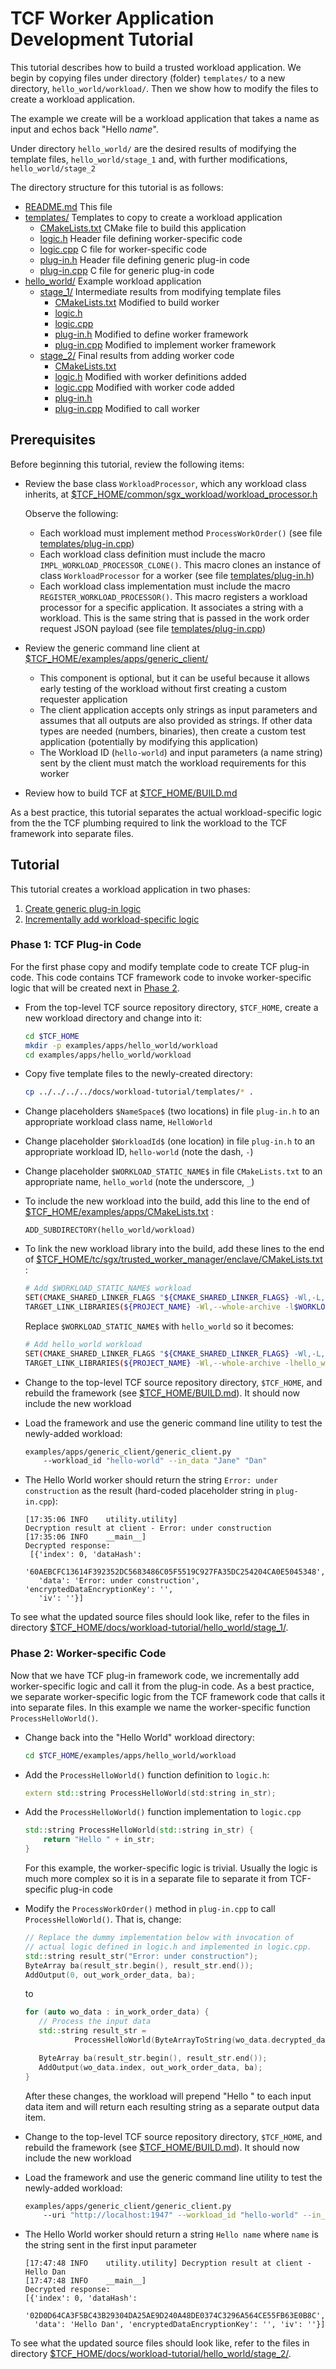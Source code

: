 # TCF Worker Application Development Tutorial

This tutorial describes how to build a trusted workload application.
We begin by copying files under directory (folder) `templates/` to
a new directory, `hello_world/workload/`.
Then we show how to modify the files to create a workload application.

The example we create will be a workload application that takes a name as
input and echos back "Hello *name*".

Under directory `hello_world/` are the desired results of modifying the
template files, `hello_world/stage_1` and, with further modifications,
`hello_world/stage_2`

The directory structure for this tutorial is as follows:

* [README.md](README.md) This file
* [templates/](templates/) Templates to copy to create a workload application
  * [CMakeLists.txt](templates/CMakeLists.txt) CMake file to build this application
  * [logic.h](templates/logic.h) Header file defining worker-specific code
  * [logic.cpp](templates/logic.cpp) C file for worker-specific code
  * [plug-in.h](templates/plug-in.h) Header file defining generic plug-in code
  * [plug-in.cpp](templates/plug-in.cpp) C file for generic plug-in code
* [hello_world/](hello_world/) Example workload application
  * [stage_1/](hello_world/stage_1/) Intermediate results from modifying
    template files
    * [CMakeLists.txt](hello_world/stage_1/CMakeLists.txt) Modified to build worker
    * [logic.h](hello_world/stage_1/logic.h)
    * [logic.cpp](hello_world/stage_1/logic.cpp)
    * [plug-in.h](hello_world/stage_1/plug-in.h) Modified to define worker framework
    * [plug-in.cpp](hello_world/stage_1/plug-in.cpp) Modified to implement worker framework
  * [stage_2/](hello_world/stage_2/) Final results from adding worker code
    * [CMakeLists.txt](hello_world/stage_1/CMakeLists.txt)
    * [logic.h](hello_world/stage_1/logic.h) Modified with worker definitions added
    * [logic.cpp](hello_world/stage_1/logic.cpp) Modified with worker code added
    * [plug-in.h](hello_world/stage_1/plug-in.h)
    * [plug-in.cpp](hello_world/stage_1/plug-in.cpp) Modified to call worker

## Prerequisites

Before beginning this tutorial, review the following items:

* Review the base class `WorkloadProcessor`,
  which any workload class inherits, at
  [$TCF_HOME/common/sgx_workload/workload_processor.h](../../common/sgx_workload/workload_processor.h)

  Observe the following:
  * Each workload must implement method `ProcessWorkOrder()`
    (see file [templates/plug-in.cpp](templates/plug-in.cpp))
  * Each workload class definition must include the macro
    `IMPL_WORKLOAD_PROCESSOR_CLONE()`.
    This macro clones an instance of class `WorkloadProcessor` for a worker
    (see file [templates/plug-in.h](templates/plug-in.h))
  * Each workload class implementation must include the macro
    ` REGISTER_WORKLOAD_PROCESSOR()`.
    This macro registers a workload processor for a specific application.
    It associates a string with a workload.
    This is the same string that is passed in the work order request
    JSON payload
    (see file [templates/plug-in.cpp](templates/plug-in.cpp))

* Review the generic command line client at
  [$TCF_HOME/examples/apps/generic_client/](../../examples/apps/generic_client/)
  * This component is optional, but it can be useful because it allows early
    testing of the workload without first creating a custom requester
    application
  * The client application accepts only strings as input parameters and
    assumes that all outputs are also provided as strings.
    If other data types are needed (numbers, binaries), then create
    a custom test application
    (potentially by modifying this application)
  * The Workload ID (`hello-world`) and input parameters (a name string)
    sent by the client must match the workload requirements for this worker

* Review how to build TCF at [$TCF_HOME/BUILD.md](../../BUILD.md)

As a best practice, this tutorial separates the actual workload-specific logic
from the the TCF plumbing required to link the workload to the TCF framework
into separate files.

## Tutorial

This tutorial creates a workload application in two phases:
1. [Create generic plug-in logic](#phase1)
2. [Incrementally add workload-specific logic](#phase2)

### <a name="phase1"></a>Phase 1: TCF Plug-in Code

For the first phase copy and modify template code to create TCF plug-in code.
This code contains TCF framework code to invoke worker-specific logic that
will be created next in [Phase 2](#phase2).

* From the top-level TCF source repository directory, `$TCF_HOME`,
  create a new workload directory and change into it:
  ```bash
  cd $TCF_HOME
  mkdir -p examples/apps/hello_world/workload
  cd examples/apps/hello_world/workload
  ```

* Copy five template files to the newly-created directory:
  ```bash
  cp ../../../../docs/workload-tutorial/templates/* .
  ```

* Change placeholders `$NameSpace$` (two locations) in file `plug-in.h` 
  to an appropriate workload class name, `HelloWorld`

* Change placeholder `$WorkloadId$` (one location) in file `plug-in.h` to an
  appropriate workload ID, `hello-world` (note the dash, `-`)

* Change placeholder `$WORKLOAD_STATIC_NAME$` in file `CMakeLists.txt`
  to an appropriate name, `hello_world` (note the underscore, `_`)

* To include the new workload into the build,
  add this line to the end of
  [$TCF_HOME/examples/apps/CMakeLists.txt](../../examples/apps/CMakeLists.txt) :

  ```
  ADD_SUBDIRECTORY(hello_world/workload)
  ```

* To link the new workload library into the build, add these lines to
  the end of
  [$TCF_HOME/tc/sgx/trusted_worker_manager/enclave/CMakeLists.txt](../../tc/sgx/trusted_worker_manager/enclave/CMakeLists.txt) :
  ```bash
  # Add $WORKLOAD_STATIC_NAME$ workload
  SET(CMAKE_SHARED_LINKER_FLAGS "${CMAKE_SHARED_LINKER_FLAGS} -Wl,-L,${TCF_TOP_DIR}/examples/apps/build/$WORKLOAD_STATIC_NAME$/workload")
  TARGET_LINK_LIBRARIES(${PROJECT_NAME} -Wl,--whole-archive -l$WORKLOAD_STATIC_NAME$ -Wl,--no-whole-archive)
  ```
  Replace `$WORKLOAD_STATIC_NAME$` with `hello_world` so it becomes:
  ```bash
  # Add hello_world workload
  SET(CMAKE_SHARED_LINKER_FLAGS "${CMAKE_SHARED_LINKER_FLAGS} -Wl,-L,${TCF_TOP_DIR}/examples/apps/build/hello_world/workload")
  TARGET_LINK_LIBRARIES(${PROJECT_NAME} -Wl,--whole-archive -lhello_world -Wl,--no-whole-archive)
  ```

* Change to the top-level TCF source repository directory, `$TCF_HOME`,
  and rebuild the framework (see [$TCF_HOME/BUILD.md](../../BUILD.md)).
  It should now include the new workload

* Load the framework and use the generic command line utility to test the
  newly-added workload:
  ```bash
  examples/apps/generic_client/generic_client.py
      --workload_id "hello-world" --in_data "Jane" "Dan"
  ```

* The Hello World worker should return the string `Error: under construction`
  as the result (hard-coded placeholder string in `plug-in.cpp`):
  ```
  [17:35:06 INFO    utility.utility]
  Decryption result at client - Error: under construction
  [17:35:06 INFO    __main__]
  Decrypted response:
   [{'index': 0, 'dataHash':
     '60AEBCFC13614F392352DC5683486C05F5519C927FA35DC254204CA0E5045348',
     'data': 'Error: under construction', 'encryptedDataEncryptionKey': '',
     'iv': ''}]
  ```

To see what the updated source files should look like, refer to the files in
directory
[$TCF_HOME/docs/workload-tutorial/hello_world/stage_1/](hello_world/stage_1/).


### <a name="phase2"></a>Phase 2: Worker-specific Code

Now that we have TCF plug-in framework code, we incrementally add
worker-specific logic and call it from the plug-in code.
As a best practice, we separate worker-specific logic from the
TCF framework code that calls it into separate files.
In this example we name the worker-specific function `ProcessHelloWorld()`.

* Change back into the "Hello World" workload directory:
  ```bash
  cd $TCF_HOME/examples/apps/hello_world/workload
  ```

* Add the `ProcessHelloWorld()` function definition to `logic.h`:
  ```cpp
  extern std::string ProcessHelloWorld(std:string in_str);
  ```

* Add the `ProcessHelloWorld()` function implementation to `logic.cpp`
  ```cpp
  std::string ProcessHelloWorld(std::string in_str) {
      return "Hello " + in_str;
  }
  ```

  For this example, the worker-specific logic is trivial. Usually
  the logic is much more complex so it is in a separate file to
  separate it from TCF-specific plug-in code

* Modify the `ProcessWorkOrder()` method in `plug-in.cpp`
  to call `ProcessHelloWorld()`.  That is, change:

  ```cpp
  // Replace the dummy implementation below with invocation of
  // actual logic defined in logic.h and implemented in logic.cpp.
  std::string result_str("Error: under construction");
  ByteArray ba(result_str.begin(), result_str.end());
  AddOutput(0, out_work_order_data, ba);
  ```
  to

  ```cpp
  for (auto wo_data : in_work_order_data) {
     // Process the input data
     std::string result_str =
             ProcessHelloWorld(ByteArrayToString(wo_data.decrypted_data));

     ByteArray ba(result_str.begin(), result_str.end());
     AddOutput(wo_data.index, out_work_order_data, ba);
  }

  ```
  After these changes, the workload will prepend "Hello " to each input data 
  item and will return each resulting string as a separate output data item. 


* Change to the top-level TCF source repository directory, `$TCF_HOME`,
  and rebuild the framework (see [$TCF_HOME/BUILD.md](../../BUILD.md)).
  It should now include the new workload

* Load the framework and use the generic command line utility to test the
  newly-added workload:
  ```bash
  examples/apps/generic_client/generic_client.py
      --uri "http://localhost:1947" --workload_id "hello-world" --in_data "Dan"
  ```

* The Hello World worker should return a string
  `Hello name` where `name` is the string sent in the first
  input parameter
  ```
  [17:47:48 INFO    utility.utility] Decryption result at client - Hello Dan
  [17:47:48 INFO    __main__]
  Decrypted response:
  [{'index': 0, 'dataHash':
    '02D0D64CA3F5BC43B29304DA25AE9D240A48DE0374C3296A564CE55FB63E0B8C',
    'data': 'Hello Dan', 'encryptedDataEncryptionKey': '', 'iv': ''}]
  ```

To see what the updated source files should look like, refer to the files in
directory
[$TCF_HOME/docs/workload-tutorial/hello_world/stage_2/](hello_world/stage_2/).

